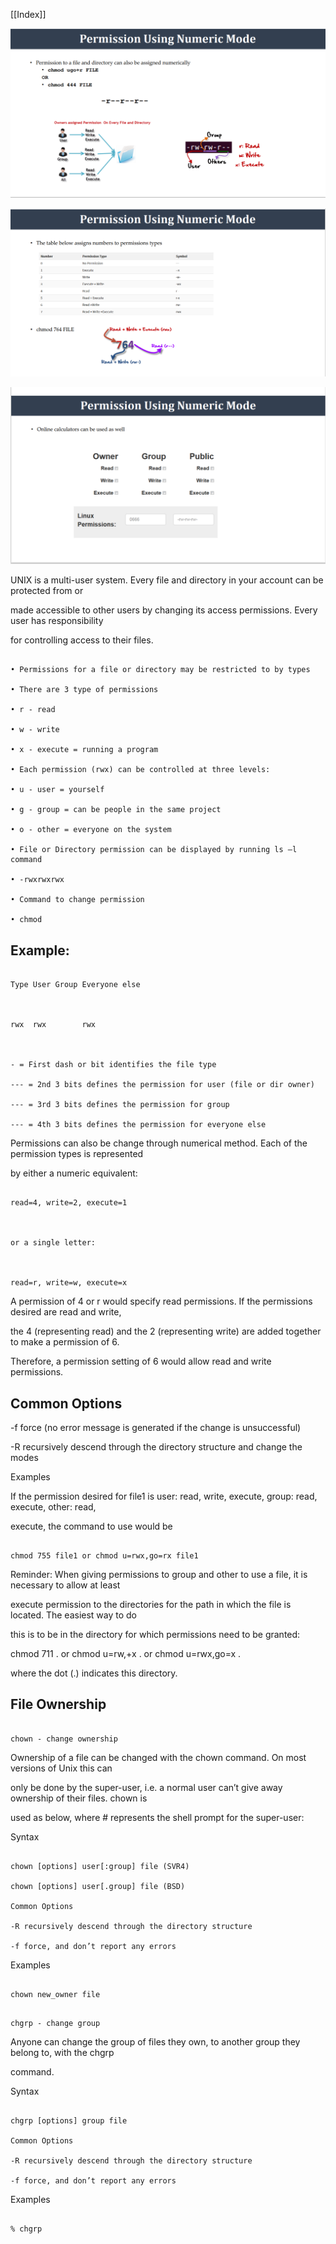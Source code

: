 [[Index]] 


![](assets/file-permission-1.png)

![](assets/file-permission-2.png)

![](assets/file-permission-3.png)



  

UNIX is a multi-user system. Every file and directory in your account can be protected from or

made accessible to other users by changing its access permissions. Every user has responsibility

for controlling access to their files.

~~~~

• Permissions for a file or directory may be restricted to by types

• There are 3 type of permissions

• r - read

• w - write

• x - execute = running a program

• Each permission (rwx) can be controlled at three levels:

• u - user = yourself

• g - group = can be people in the same project

• o - other = everyone on the system

• File or Directory permission can be displayed by running ls –l command

• -rwxrwxrwx

• Command to change permission

• chmod

~~~~

  

## Example:

  

~~~~

Type User Group Everyone else

  

rwx  rwx        rwx

  

- = First dash or bit identifies the file type

--- = 2nd 3 bits defines the permission for user (file or dir owner)

--- = 3rd 3 bits defines the permission for group

--- = 4th 3 bits defines the permission for everyone else

~~~~

  

Permissions can also be change through numerical method. Each of the permission types is represented

by either a numeric equivalent:

~~~~

read=4, write=2, execute=1

  

or a single letter:

  

read=r, write=w, execute=x

~~~~

  

A permission of 4 or r would specify read permissions. If the permissions desired are read and write,

the 4 (representing read) and the 2 (representing write) are added together to make a permission of 6.

Therefore, a permission setting of 6 would allow read and write permissions.

  

## Common Options

-f force (no error message is generated if the change is unsuccessful)

-R recursively descend through the directory structure and change the modes

  

Examples

  

If the permission desired for file1 is user: read, write, execute, group: read, execute, other: read,

execute, the command to use would be

  

~~~~

chmod 755 file1 or chmod u=rwx,go=rx file1

~~~~

  

Reminder: When giving permissions to group and other to use a file, it is necessary to allow at least

execute permission to the directories for the path in which the file is located. The easiest way to do

this is to be in the directory for which permissions need to be granted:

chmod 711 . or chmod u=rw,+x . or chmod u=rwx,go=x .

where the dot (.) indicates this directory.

  

## File Ownership

~~~~

chown - change ownership

~~~~

  

Ownership of a file can be changed with the chown command. On most versions of Unix this can

only be done by the super-user, i.e. a normal user can’t give away ownership of their files. chown is

used as below, where # represents the shell prompt for the super-user:

  

Syntax

  

~~~~

chown [options] user[:group] file (SVR4)

chown [options] user[.group] file (BSD)

Common Options

-R recursively descend through the directory structure

-f force, and don’t report any errors

~~~~

  

Examples

  

~~~~

chown new_owner file

~~~~

  

~~~~

chgrp - change group

~~~~

  

Anyone can change the group of files they own, to another group they belong to, with the chgrp

command.

  

Syntax

  
~~~~  

chgrp [options] group file

Common Options

-R recursively descend through the directory structure

-f force, and don’t report any errors
~~~~
  

Examples

  

~~~~

% chgrp

~~~~